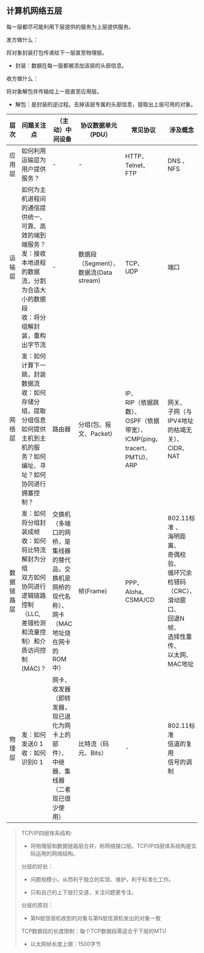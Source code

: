 ## 计算机网络五层

每一层都尽可能利用下层提供的服务为上层提供服务。

发方做什么：

将对象封装打包传递给下一层直至物理层。

+ 封装：数据在每一层都被添加该层的头部信息。

收方做什么：

将对象解包并传输给上一层直至应用层。

+ 解包：是封装的逆过程。去掉该层专属的头部信息，提取出上层可用的对象。



| 层次       | 问题关注点                                                   | （主动）中间设备                                             | 协议数据单元（PDU）                    | 常见协议                                                     | 涉及概念                                                     |
| ---------- | ------------------------------------------------------------ | ------------------------------------------------------------ | -------------------------------------- | ------------------------------------------------------------ | ------------------------------------------------------------ |
| 应用层     | 如何利用运输层为用户提供服务？                               | -                                                            | -                                      | HTTP、<br>Telnet、<br>FTP                                    | DNS 、<br/>NFS                                               |
| 运输层     | 如何为主机进程间的通信提供统一、可靠、高效的端到端服务？<br>发：接收本地进程的数据流，分割为合适大小的数据段<br/>收：将分组解封装，重构出字节流 | -                                                            | 数据段（Segment）、数据流(Data stream) | TCP、<br>UDP                                                 | 端口                                                         |
| 网络层     | 发：如何计算下一跳，封装数据流<br>收：如何存储分组，提取分组信息<br>如何提供主机到主机的服务？如何编址、寻址？如何协同进行拥塞控制？<br/> | 路由器                                                       | 分组(包、报文、Packet)                 | IP、<br/>RIP（依据跳数）、<br>OSPF（依据带宽）、<br>ICMP(ping、tracert、PMTU)、<br>ARP | 网关、<br>子网（与IPV4地址的枯竭无关）、<br>CIDR、<br>NAT    |
| 数据链路层 | 发：如何将分组封装成帧<br>收：如何将比特流解封为分组<br>双方如何协同进行逻辑链路控制（LLC,差错检测和流量控制）和介质访问控制(MAC)？ | 交换机（多端口的网桥，是集线器的替代品，交换机是网桥的现代名称）、<br>网卡（MAC地址烧在网卡的ROM中） | 帧(Frame)                              | PPP、<br>Aloha、<br>CSMA/CD                                  | 802.11标准 、<br/>海明距离、<br>奇偶校验、<br>循环冗余检错码（CRC）、<br>滑动窗口、<br>回退N帧、<br>选择性重传、<br>以太网、<br>MAC地址 |
| 物理层     | 发：如何发送0 1<br/>收：如何识别0 1                          | 网卡、<br>收发器（即转发器，现已退化为网卡上的部件）、<br/>中继器、集线器（二者现已很少使用） | 比特流（码元、Bits）                   | -                                                            | 802.11标准 <br/>信道的复用<br/>信号的调制                    |

> TCP/IP四层体系结构:
>
> + 将物理层和数据链路层合并，称网络接口层。TCP/IP四层体系结构是实际运用的网络结构。
>
> 分层的好处：
>
> + 问题规模小，从而利于独立的实现、维护，利于标准化工作。
>
> + 只和自己的上下层打交道，关注问题更专注。
>
> 分层的原则：
>
> + 第N层信宿机收到的对象与第N层信源机发出的对象一致
>
> TCP数据段的长度限制：每个TCP数据段需适合于下层的MTU
>
> + 以太网帧长度上限：1500字节


